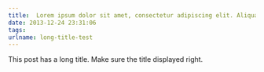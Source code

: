 ```yaml
---
title:  Lorem ipsum dolor sit amet, consectetur adipiscing elit. Aliquam justo turpis, tincidunt ac convallis id.
date: 2013-12-24 23:31:06
tags:
urlname: long-title-test
---
```


This post has a long title. Make sure the title displayed right.